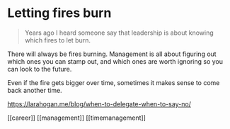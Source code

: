 # Letting fires burn

>Years ago I heard someone say that leadership is about knowing which fires to let burn.

There will always be fires burning. Management is all about figuring out which ones you can stamp out, and which ones are worth ignoring so you can look to the future.

Even if the fire gets bigger over time, sometimes it makes sense to come back another time.

https://larahogan.me/blog/when-to-delegate-when-to-say-no/

[[career]]
[[management]]
[[timemanagement]]